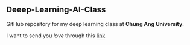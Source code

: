 ## Deeep-Learning-AI-Class

GitHub repository for my deep learning class at **Chung Ang University**.

I want to send you _love_ through this [link](https://www.youtube.com/watch?v=dQw4w9WgXcQ&ab_channel=RickAstley)

